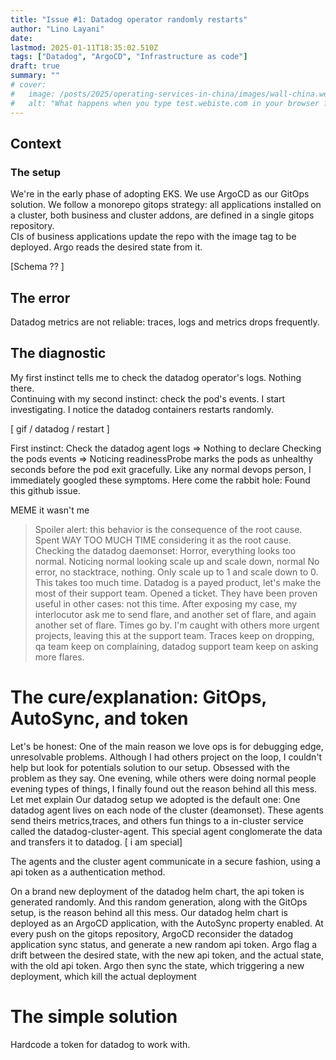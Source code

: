 ```yaml
---
title: "Issue #1: Datadog operator randomly restarts"
author: "Lino Layani"
date:
lastmod: 2025-01-11T18:35:02.510Z
tags: ["Datadog", "ArgoCD", "Infrastructure as code"]
draft: true
summary: ""
# cover:
#   image: /posts/2025/operating-services-in-china/images/wall-china.webp
#   alt: "What happens when you type test.webiste.com in your browser ?"
---
```


## Context

### The setup

We're in the early phase of adopting EKS. We use ArgoCD as our GitOps solution. We follow a monorepo gitops strategy: all applications installed on a cluster, both business and cluster addons, are defined in a single gitops repository.  
CIs of business applications update the repo with the image tag to be deployed. Argo reads the desired state from it.

[Schema ?? ]

## The error

Datadog metrics are not reliable: traces, logs and metrics drops frequently.

## The diagnostic

My first instinct tells me to check the datadog operator's logs. Nothing there.  
Continuing with my second instinct: check the pod's events.
I start investigating. I notice the datadog containers restarts randomly.

[ gif / datadog / restart ]

First instinct: Check the datadog agent logs => Nothing to declare
Checking the pods events => Noticing readinessProbe marks the pods as unhealthy seconds before the pod exit gracefully. Like any normal devops person, I immediately googled these symptoms. Here come the rabbit hole: Found this github issue.

MEME it wasn't me

> Spoiler alert: this behavior is the consequence of the root cause. Spent WAY TOO MUCH TIME considering it as the root cause.
> Checking the datadog daemonset: Horror, everything looks too normal. Noticing normal looking scale up and scale down, normal No error, no stacktrace, nothing. Only scale up to 1 and scale down to 0.
> This takes too much time. Datadog is a payed product, let's make the most of their support team. Opened a ticket. They have been proven useful in other cases: not this time. After exposing my case, my interlocutor ask me to send flare, and another set of flare, and again another set of flare.
> Times go by. I'm caught with others more urgent projects, leaving this at the support team. Traces keep on dropping, qa team keep on complaining, datadog support team keep on asking more flares.

# The cure/explanation: GitOps, AutoSync, and token

Let's be honest: One of the main reason we love ops is for debugging edge, unresolvable problems.
Although I had others project on the loop, I couldn't help but look for potentials solution to our setup. Obsessed with the problem as they say. One evening, while others were doing normal people evening types of things, I finally found out the reason behind all this mess. Let met explain
Our datadog setup we adopted is the default one: One datadog agent lives on each node of the cluster (deamonset). These agents send theirs metrics,traces, and others fun things to a in-cluster service called the datadog-cluster-agent. This special agent conglomerate the data and transfers it to datadog.
[ i am special]

The agents and the cluster agent communicate in a secure fashion, using a api token as a authentication method.

On a brand new deployment of the datadog helm chart, the api token is generated randomly. And this random generation, along with the GitOps setup, is the reason behind all this mess.
Our datadog helm chart is deployed as an ArgoCD application, with the AutoSync property enabled. At every push on the gitops repository, ArgoCD reconsider the datadog application sync status, and generate a new random api token. Argo flag a drift between the desired state, with the new api token, and the actual state, with the old api token. Argo then sync the state, which triggering a new deployment, which kill the actual deployment

# The simple solution

Hardcode a token for datadog to work with.
